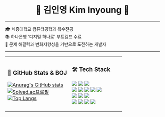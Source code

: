 <h1 align="center">👋 김인영 Kim Inyoung 👋</h1>


---

🎓 세종대학교 컴퓨터공학과 복수전공   
📚 하나은행 '디지털 하나로' 부트캠프 수료  
🎯 문제 해결력과 변화지향성을 기반으로 도전하는 개발자  

---

<table>
  <tr>
    <td width="55%">

### 🧠 GitHub Stats & BOJ

[![Anurag's GitHub stats](https://github-readme-stats.vercel.app/api?username=kiminyoung0628&show_icons=true&theme=radical)](https://github.com/kiminyoung0628/github-readme-stats)  
[![Solved.ac프로필](http://mazassumnida.wtf/api/v2/generate_badge?boj=rladlsdud678)](https://solved.ac/rladlsdud678)  
[![Top Langs](https://github-readme-stats.vercel.app/api/top-langs/?username=kiminyoung0628&layout=compact&theme=radical)](https://github.com/kiminyoung0628/github-readme-stats)

</td>
<td width="45%" valign="top">

### 🛠 Tech Stack

<p align="left">
  <img src="https://img.shields.io/badge/Java-007396?style=flat-square&logo=openjdk&logoColor=white"/>
  <img src="https://img.shields.io/badge/Spring Boot-6DB33F?style=flat-square&logo=spring-boot&logoColor=white"/>
  <img src="https://img.shields.io/badge/Gradle-02303A?style=flat-square&logo=gradle&logoColor=white"/><br/>
  
  <img src="https://img.shields.io/badge/TypeScript-3178C6?style=flat-square&logo=typescript&logoColor=white"/>
  <img src="https://img.shields.io/badge/JavaScript-F7DF1E?style=flat-square&logo=javascript&logoColor=black"/>
  <img src="https://img.shields.io/badge/React-61DAFB?style=flat-square&logo=react&logoColor=black"/>
  <img src="https://img.shields.io/badge/HTML5-E34F26?style=flat-square&logo=html5&logoColor=white"/>
  <img src="https://img.shields.io/badge/CSS3-1572B6?style=flat-square&logo=css3&logoColor=white"/><br/>

  <img src="https://img.shields.io/badge/MySQL-4479A1?style=flat-square&logo=mysql&logoColor=white"/>
  <img src="https://img.shields.io/badge/Redis-DC382D?style=flat-square&logo=redis&logoColor=white"/>
  <img src="https://img.shields.io/badge/Elasticsearch-005571?style=flat-square&logo=elasticsearch&logoColor=white"/><br/>

  <img src="https://img.shields.io/badge/AWS-232F3E?style=flat-square&logo=amazon-aws&logoColor=white"/>
  <img src="https://img.shields.io/badge/Docker-2496ED?style=flat-square&logo=docker&logoColor=white"/>
  <img src="https://img.shields.io/badge/Git-F05032?style=flat-square&logo=git&logoColor=white"/>
  <img src="https://img.shields.io/badge/GitHub-181717?style=flat-square&logo=github&logoColor=white"/>
</p>

</td>
</tr>
</table>
